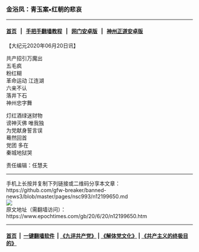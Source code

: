 ### 金浴凤：青玉案•红朝的悲哀
------------------------

#### [首页](https://github.com/gfw-breaker/banned-news3/blob/master/README.md) &nbsp;&nbsp;|&nbsp;&nbsp; [手把手翻墙教程](https://github.com/gfw-breaker/guides/wiki) &nbsp;&nbsp;|&nbsp;&nbsp; [网门安卓版](https://github.com/oGate2/oGate) &nbsp;&nbsp;|&nbsp;&nbsp; [神州正道安卓版](https://github.com/SzzdOgate/update) 



<div><p>
 【大纪元2020年06月20日讯】
</p>
<p>
 共产招引万魔出
 <br/>
 五毛疯
 <br/>
 粉红糊
 <br/>
 <ok href="https://www.epochtimes.com/gb/tag/%E9%9D%A9%E5%91%BD%E8%BF%90%E5%8A%A8.html">
  革命运动
 </ok>
 江连湖
 <br/>
 六亲不认
 <br/>
 落井下石
 <br/>
 神州忠字舞
</p>
<p>
 灯红酒绿迷财物
 <br/>
 <ok href="https://www.epochtimes.com/gb/tag/%E8%B0%A4%E7%A5%9E%E7%81%AD%E4%BD%9B.html">
  谤神灭佛
 </ok>
 唯我独
 <br/>
 为党献身誓言误
 <br/>
 蓦然回首
 <br/>
 <ok href="https://www.epochtimes.com/gb/tag/%E5%85%9A%E5%9B%A2.html">
  党团
 </ok>
 多在
 <br/>
 秦城地狱哭
</p>
<p>
 责任编辑：任慧夫
</p>
</div>
<hr/>
手机上长按并复制下列链接或二维码分享本文章：<br/>
https://github.com/gfw-breaker/banned-news3/blob/master/pages/nsc993/n12199650.md <br/>
<a href='https://github.com/gfw-breaker/banned-news3/blob/master/pages/nsc993/n12199650.md'><img src='https://github.com/gfw-breaker/banned-news3/blob/master/pages/nsc993/n12199650.md.png'/></a> <br/>
原文地址（需翻墙访问）：https://www.epochtimes.com/gb/20/6/20/n12199650.htm


------------------------
#### [首页](https://github.com/gfw-breaker/banned-news3/blob/master/README.md) &nbsp;|&nbsp; [一键翻墙软件](https://github.com/gfw-breaker/nogfw/blob/master/README.md) &nbsp;| [《九评共产党》](https://github.com/gfw-breaker/9ping.md/blob/master/README.md#九评之一评共产党是什么) | [《解体党文化》](https://github.com/gfw-breaker/jtdwh.md/blob/master/README.md) | [《共产主义的终极目的》](https://github.com/gfw-breaker/gczydzjmd.md/blob/master/README.md)


<img src='http://gfw-breaker.win/banned-news3/pages/nsc993/n12199650.md' width='0px' height='0px'/>